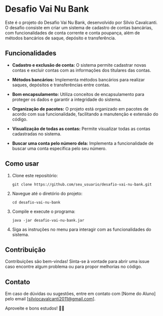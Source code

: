 # Desafio Vai Nu Bank

Este é o projeto do Desafio Vai Nu Bank, desenvolvido por Silvio Cavalcanti. O desafio consiste em criar um sistema de cadastro de contas bancárias, com funcionalidades de conta corrente e conta poupança, além de métodos bancários de saque, depósito e transferência.

## Funcionalidades

- **Cadastro e exclusão de conta:** O sistema permite cadastrar novas contas e excluir contas com as informações dos titulares das contas.

- **Métodos bancários:** Implementa métodos bancários para realizar saques, depósitos e transferências entre contas.

- **Bom encapsulamento:** Utiliza conceitos de encapsulamento para proteger os dados e garantir a integridade do sistema.

- **Organização de pacotes:** O projeto está organizado em pacotes de acordo com sua funcionalidade, facilitando a manutenção e extensão do código.

- **Visualização de todas as contas:** Permite visualizar todas as contas cadastradas no sistema.

- **Buscar uma conta pelo número dela:** Implementa a funcionalidade de buscar uma conta específica pelo seu número.

## Como usar

1. Clone este repositório:
   ```
   git clone https://github.com/seu_usuario/desafio-vai-nu-bank.git
   ```
2. Navegue até o diretório do projeto:
   ```
   cd desafio-vai-nu-bank
   ```
3. Compile e execute o programa:

   ```
   java -jar desafio-vai-nu-bank.jar
   ```

4. Siga as instruções no menu para interagir com as funcionalidades do sistema.

## Contribuição

Contribuições são bem-vindas! Sinta-se à vontade para abrir uma issue caso encontre algum problema ou para propor melhorias no código.

## Contato

Em caso de dúvidas ou sugestões, entre em contato com [Nome do Aluno] pelo email [silviocavalcanti2011@gmail.com].

Aproveite e bons estudos! 🚀🌟